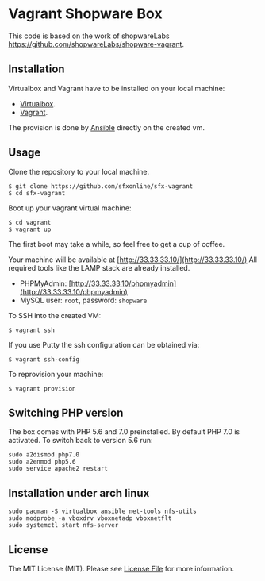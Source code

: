 Vagrant Shopware Box
====================

This code is based on the work of shopwareLabs https://github.com/shopwareLabs/shopware-vagrant.

## Installation

Virtualbox and Vagrant have to be installed on your local machine:

 - [Virtualbox](https://www.virtualbox.org/wiki/Downloads).
 - [Vagrant](https://www.vagrantup.com/downloads).

The provision is done by [Ansible](http://www.ansibleworks.com/docs/) directly on the created vm.

## Usage

Clone the repository to your local machine.

    $ git clone https://github.com/sfxonline/sfx-vagrant
    $ cd sfx-vagrant

Boot up your vagrant virtual machine:

    $ cd vagrant
    $ vagrant up

The first boot may take a while, so feel free to get a cup of coffee.

Your machine will be available at [http://33.33.33.10/](http://33.33.33.10/)
All required tools like the LAMP stack are already installed.

- PHPMyAdmin: [http://33.33.33.10/phpmyadmin](http://33.33.33.10/phpmyadmin)
- MySQL user: `root`, password: `shopware`

To SSH into the created VM:

    $ vagrant ssh


If you use Putty the ssh configuration can be obtained via:

    $ vagrant ssh-config


To reprovision your machine:

    $ vagrant provision

## Switching PHP version

The box comes with PHP 5.6 and 7.0 preinstalled.
By default PHP 7.0 is activated. To switch back to version 5.6 run:
```
sudo a2dismod php7.0
sudo a2enmod php5.6
sudo service apache2 restart
```
## Installation under arch linux

    sudo pacman -S virtualbox ansible net-tools nfs-utils
    sudo modprobe -a vboxdrv vboxnetadp vboxnetflt
    sudo systemctl start nfs-server

## License

The MIT License (MIT). Please see [License File](LICENSE) for more information.
